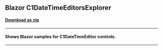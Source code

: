 ## Blazor C1DateTimeEditorsExplorer
#### [Download as zip](https://grapecity.github.io/DownGit/#/home?url=https://github.com/GrapeCity/ComponentOne-Blazor-Samples/tree/master/NET_8/DateTimeEditors/C1DateTimeEditorsExplorer.Server)
____
#### Shows Blazor samples for C1DateTimeEditor controls.
____

